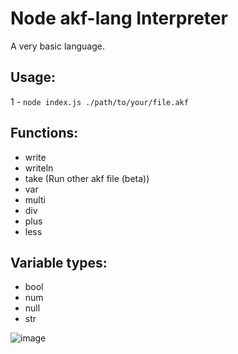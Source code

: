 # Node akf-lang Interpreter
A very basic language. 

## Usage:
1 - `node index.js ./path/to/your/file.akf`

## Functions:
- write
- writeln
- take (Run other akf file (beta))
- var
- multi
- div
- plus
- less

## Variable types:
- bool
- num
- null
- str

![image](https://user-images.githubusercontent.com/70021050/156266675-4978b7f2-8b52-4751-8bc5-f755767a8035.png)
